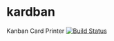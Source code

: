 # kardban
Kanban Card Printer
[![Build Status](https://travis-ci.org/scottspeidel/kardban.svg?branch=master)](https://travis-ci.org/scottspeidel/kardban)
